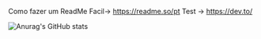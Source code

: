 Como fazer um ReadMe Facil->  https://readme.so/pt
Test -> https://dev.to/

![Anurag's GitHub stats](https://github-readme-stats.vercel.app/api?username=alfxp&show_icons=true&theme=transparent)
